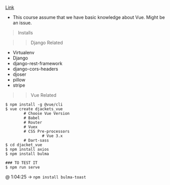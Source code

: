 [Link](https://www.youtube.com/watch?v=Yg5zkd9nm6w)

* This course assume that we have basic knowledge about Vue. Might be an issue.

> Installs

>> Django Related
* Virtualenv
* Django
* django-rest-framework
* django-cors-headers
* djoser
* pillow
* stripe

>> Vue Related

```console
$ npm install -g @vue/cli
$ vue create djackets_vue
        # Choose Vue Version
        # Babel
        # Router
        # Vuex
        # CSS Pre-processors
                # Vue 3.x
        # Dart-sass
$ cd djacket_vue
$ npm install axios
$ npm install bulma

### TO TEST IT
$ npm run serve
```

@ 1:04:25 -> ```npm install bulma-toast```

